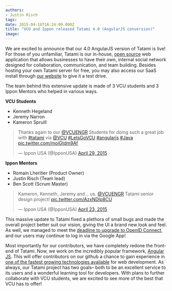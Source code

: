```yaml
---
authors:
- Justin Risch
tags:
date: 2015-04-16T16:24:09.000Z
title: "VCU and Ippon released Tatami 4.0 (AngularJS conversion)"
image: 
---
```


We are excited to announce that our 4.0 AngularJS version of Tatami is live! For those of you unfamiliar, Tatami is our in-house, [open source](https://github.com/ippontech/tatami) web application that allows businesses to have their own, internal social network designed for collaboration, communication, and team building. Besides hosting your own Tatami server for free, you may also access our SaaS install through [our website](https://app.tatamisoft.com) to give it a test drive.

The team behind this extensive update is made of 3 VCU students and 3 Ippon Mentors who helped in various ways.

**VCU Students**

- Kenneth Hegeland
- Jeremy Narron
- Kameron Spruill

> Thanks again to our [@VCUENGR](https://twitter.com/VCUENGR) Students for doing such a great job with [#tatami](https://twitter.com/hashtag/tatami?src=hash) via [@VCU](https://twitter.com/VCU) [#LetsGoVCU](https://twitter.com/hashtag/LetsGoVCU?src=hash) [#angularjs](https://twitter.com/hashtag/angularjs?src=hash) [#Java](https://twitter.com/hashtag/Java?src=hash) [pic.twitter.com/moiGtdm9Af](http://t.co/moiGtdm9Af)
>
> — Ippon USA (@IpponUSA) [April 29, 2015](https://twitter.com/IpponUSA/status/593441477977571329)

<script async="" charset="utf-8" src="//platform.twitter.com/widgets.js"></script>

**Ippon Mentors**

- Romain Lheritier (Product Owner)
- Justin Risch (Team lead)
- Ben Scott (Scrum Master)

> Kameron, Kenneth, Jeremy and… us. [@VCUENGR](https://twitter.com/VCUENGR) Tatami senior design project! [pic.twitter.com/AzxNDIp8CU](http://t.co/AzxNDIp8CU)
>
> — Ippon USA (@IpponUSA) [April 23, 2015](https://twitter.com/IpponUSA/status/591376930357772289)

<script async="" charset="utf-8" src="//platform.twitter.com/widgets.js"></script>

 This massive update to Tatami fixed a plethora of small bugs and made the overall project better suit our vision, giving the UI a brand new look and feel. As well, we managed to meet the [deadline to upgrade to OpenID Connect](https://developers.google.com/identity/protocols/OpenID2Migration), and our users may continue to log in via the Google App!

Most importantly for our contributors, we have completely redone the front-end of Tatami. Now, we work on the incredibly popular framework, [Angular JS](https://angularjs.org). This will offer contributors on our github a chance to gain experience in [one of the fastest growing technologies available](http://stackoverflow.com/research/developer-survey-2015) for web development. As always, our Tatami project has two goals– both to be an excellent service to its users and a wonderful learning tool for developers. With plans to further collaborate with VCU students, we are excited to see more of the best that VCU has to offer!
